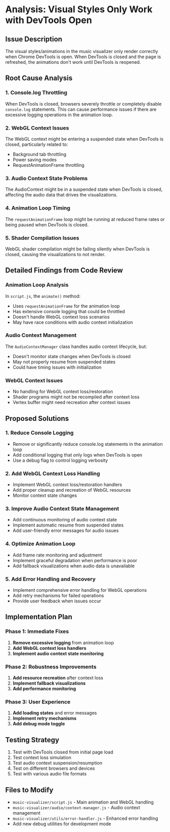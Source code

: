 # Analysis: Visual Styles Only Work with DevTools Open

## Issue Description
The visual styles/animations in the music visualizer only render correctly when Chrome DevTools is open. When DevTools is closed and the page is refreshed, the animations don't work until DevTools is reopened.

## Root Cause Analysis

### 1. **Console.log Throttling**
When DevTools is closed, browsers severely throttle or completely disable `console.log` statements. This can cause performance issues if there are excessive logging operations in the animation loop.

### 2. **WebGL Context Issues**
The WebGL context might be entering a suspended state when DevTools is closed, particularly related to:
- Background tab throttling
- Power saving modes
- RequestAnimationFrame throttling

### 3. **Audio Context State Problems**
The AudioContext might be in a suspended state when DevTools is closed, affecting the audio data that drives the visualizations.

### 4. **Animation Loop Timing**
The `requestAnimationFrame` loop might be running at reduced frame rates or being paused when DevTools is closed.

### 5. **Shader Compilation Issues**
WebGL shader compilation might be failing silently when DevTools is closed, causing the visualizations to not render.

## Detailed Findings from Code Review

### Animation Loop Analysis
In `script.js`, the `animate()` method:
- Uses `requestAnimationFrame` for the animation loop
- Has extensive console logging that could be throttled
- Doesn't handle WebGL context loss scenarios
- May have race conditions with audio context initialization

### Audio Context Management
The `AudioContextManager` class handles audio context lifecycle, but:
- Doesn't monitor state changes when DevTools is closed
- May not properly resume from suspended states
- Could have timing issues with initialization

### WebGL Context Issues
- No handling for WebGL context loss/restoration
- Shader programs might not be recompiled after context loss
- Vertex buffer might need recreation after context issues

## Proposed Solutions

### 1. **Reduce Console Logging**
- Remove or significantly reduce console.log statements in the animation loop
- Add conditional logging that only logs when DevTools is open
- Use a debug flag to control logging verbosity

### 2. **Add WebGL Context Loss Handling**
- Implement WebGL context loss/restoration handlers
- Add proper cleanup and recreation of WebGL resources
- Monitor context state changes

### 3. **Improve Audio Context State Management**
- Add continuous monitoring of audio context state
- Implement automatic resume from suspended states
- Add user-friendly error messages for audio issues

### 4. **Optimize Animation Loop**
- Add frame rate monitoring and adjustment
- Implement graceful degradation when performance is poor
- Add fallback visualizations when audio data is unavailable

### 5. **Add Error Handling and Recovery**
- Implement comprehensive error handling for WebGL operations
- Add retry mechanisms for failed operations
- Provide user feedback when issues occur

## Implementation Plan

### Phase 1: Immediate Fixes
1. **Remove excessive logging** from animation loop
2. **Add WebGL context loss handlers**
3. **Implement audio context state monitoring**

### Phase 2: Robustness Improvements
1. **Add resource recreation** after context loss
2. **Implement fallback visualizations**
3. **Add performance monitoring**

### Phase 3: User Experience
1. **Add loading states** and error messages
2. **Implement retry mechanisms**
3. **Add debug mode toggle**

## Testing Strategy
1. Test with DevTools closed from initial page load
2. Test context loss simulation
3. Test audio context suspension/resumption
4. Test on different browsers and devices
5. Test with various audio file formats

## Files to Modify
- `music-visualizer/script.js` - Main animation and WebGL handling
- `music-visualizer/audio/context-manager.js` - Audio context management
- `music-visualizer/utils/error-handler.js` - Enhanced error handling
- Add new debug utilities for development mode
